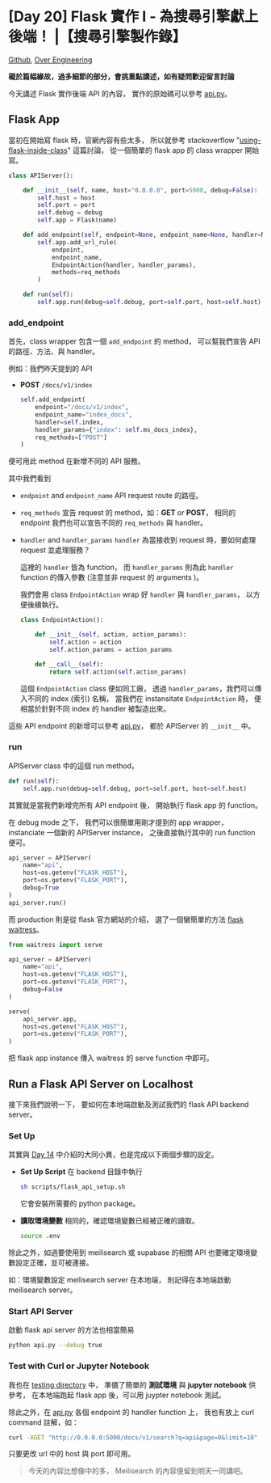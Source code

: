 # [Day 20] Flask 實作 I - 為搜尋引擎獻上後端！ |【搜尋引擎製作錄】

[Github], [Over Engineering]

**礙於篇幅緣故，過多細節的部分，會挑重點講述，如有疑問歡迎留言討論**

今天講述 Flask 實作後端 API 的內容，
實作的原始碼可以參考 [api.py]。


## Flask App
當初在開始寫 flask 時，官網內容有些太多，
所以就參考 stackoverflow "[using-flask-inside-class]" 這篇討論，
從一個簡單的 flask app 的 class wrapper 開始寫。

```python
class APIServer():

    def __init__(self, name, host="0.0.0.0", port=5000, debug=False):
        self.host = host
        self.port = port
        self.debug = debug
        self.app = Flask(name)

    def add_endpoint(self, endpoint=None, endpoint_name=None, handler=None, handler_params=None, req_methods=["GET"]):
        self.app.add_url_rule(
            endpoint,
            endpoint_name,
            EndpointAction(handler, handler_params),
            methods=req_methods
        )

    def run(self):
        self.app.run(debug=self.debug, port=self.port, host=self.host)
```


### add_endpoint

首先，class wrapper 包含一個 `add_endpoint` 的 method，
可以幫我們宣告 API 的路徑、方法、與 handler。

例如：我們昨天提到的 API
- **POST** `/docs/v1/index`
  ```python
  self.add_endpoint(
      endpoint="/docs/v1/index",
      endpoint_name="index_docs",
      handler=self.index,
      handler_params={"index": self.ms_docs_index},
      req_methods=["POST"]
  )
  ```
便可用此 method 在新增不同的 API 服務。

其中我們看到
- `endpoint` and `endpoint_name`
  API request route 的路徑。

- `req_methods`
  宣告 request 的 method，如：**GET** or **POST**，
  相同的 endpoint 我們也可以宣告不同的 `req_methods` 與 handler。

- `handler` and `handler_params`
  `handler` 為當接收到 request 時，要如何處理 request 並處理服務？

  這裡的 `handler` 皆為 function，
  而 `handler_params` 則為此 `handler` function 的傳入參數
  (注意並非 request 的 arguments )。

  我們會用 class `EndpointAction` wrap 好 `handler` 與 `handler_params`，
  以方便後續執行。

  ```python
  class EndpointAction():

      def __init__(self, action, action_params):
          self.action = action
          self.action_params = action_params

      def __call__(self):
          return self.action(self.action_params)
  ```

  這個 `EndpointAction` class 便如同工廠，
  透過 `handler_params`，我們可以傳入不同的 index (索引) 名稱，
  當我們在 instansitate `EndpointAction` 時，
  便相當於針對不同 index 的 handler 被製造出來。

這些 API endpoint 的新增可以參考 [api.py]，
都於 APIServer 的 `__init__` 中。


### run
APIServer class 中的這個 run method，
```python
def run(self):
    self.app.run(debug=self.debug, port=self.port, host=self.host)
```
其實就是當我們新增完所有 API endpoint 後，
開始執行 flask app 的 function。

在 debug mode 之下，
我們可以很簡單用剛才提到的 app wrapper，
instanciate 一個新的 APIServer instance，
之後直接執行其中的 run function 便可。

```python
api_server = APIServer(
    name="api",
    host=os.getenv("FLASK_HOST"),
    port=os.getenv("FLASK_PORT"),
    debug=True
)
api_server.run()
```

而 production 則是從 flask 官方網站的介紹，
選了一個蠻簡單的方法 [flask waitress]。

```python
from waitress import serve

api_server = APIServer(
    name="api",
    host=os.getenv("FLASK_HOST"),
    port=os.getenv("FLASK_PORT"),
    debug=False
)

serve(
    api_server.app,
    host=os.getenv("FLASK_HOST"),
    port=os.getenv("FLASK_PORT"),
)
```
把 flask app instance 傳入 waitress 的 serve function 中即可。


## Run a Flask API Server on Localhost
接下來我們說明一下，
要如何在本地端啟動及測試我們的 flask API backend server。

### Set Up
其實與 [Day 14] 中介紹的大同小異，也是完成以下兩個步驟的設定。

- **Set Up Script**
  在 backend 目錄中執行
  ```bash
  sh scripts/flask_api_setup.sh
  ```
  它會安裝所需要的 python package。

- **讀取環境變數**
  相同的，確認環境變數已經被正確的讀取。
  ```bash
  source .env
  ```

除此之外，如過要使用到 meilisearch 或 supabase 的相關 API
也要確定環境變數設定正確，並可被連接。

如：環境變數設定 meilisearch server 在本地端，
則記得在本地端啟動 meilisearch server。


### Start API Server
啟動 flask api server 的方法也相當簡易
```bash
python api.py --debug true
```


### Test with Curl or Jupyter Notebook

我也在 [testing directory] 中，
準備了簡單的 **測試環境** 與 **jupyter notebook** 供參考，
在本地端跑起 flask app 後，可以用 juypter notebook 測試。

除此之外，在 [api.py] 各個 endpoint 的 handler function 上，
我也有放上 curl command 註解，如：
```bash
curl -XGET "http://0.0.0.0:5000/docs/v1/search?q=api&page=0&limit=10"
```
只要更改 url 中的 host 與 port 即可用。


> 今天的內容比想像中的多，
> Meilisearch 的內容便留到明天一同講吧。


[Github]: https://github.com/over-engineering-run
[Over Engineering]: https://over-engineering-frontend.fly.dev/
[api.py]: https://github.com/over-engineering-run/over-engineering/blob/v0.0.1/backend/api.py
[testing directory]: https://github.com/over-engineering-run/over-engineering/tree/v0.0.1/backend/testing
[using-flask-inside-class]: https://stackoverflow.com/questions/40460846/using-flask-inside-class
[flask waitress]: https://flask.palletsprojects.com/en/2.2.x/deploying/waitress/
[Day 14]: https://github.com/over-engineering-run/over-engineering-articles/blob/main/articles/14_data_processing_IV.md#environment-set-up
